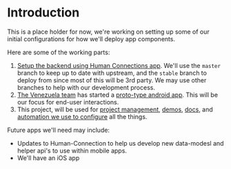 # Introduction

This is a place holder for now, we're working on setting up some of our initial configurations for how we'll deploy app components.

Here are some of the working parts:

1. [Setup the backend using Human Connections app](docs/setup-backend.md). We'll use the `master` branch to keep up to date with upstream, and the `stable` branch to deploy from since most of this will be 3rd party. We may use other branches to help with our development process.
2. [The Venezuela team](https://github.com/orgs/JusticeInternational/teams/venezueladevteam/members) has started a [proto-type android app](https://github.com/JusticeInternational/RedSol-android). This will be our focus for end-user interactions.
3. This project, will be used for [project management](https://github.com/JusticeInternational/project-config/projects/1), [demos](demos/README.md), [docs](docs/README.md), and [automation we use to configure](config/README.md) all the things.

Future apps we'll need may include:

- Updates to Human-Connection to help us develop new data-modesl and helper api's to use within mobile apps.
- We'll have an iOS app
